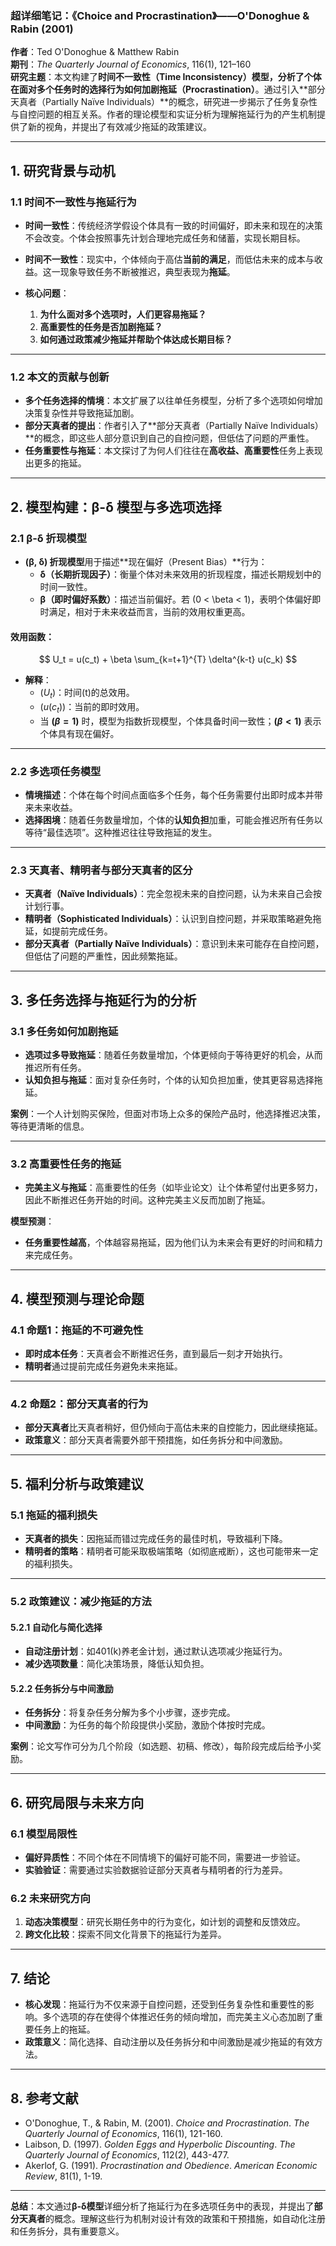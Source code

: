 ### **超详细笔记：《Choice and Procrastination》——O'Donoghue & Rabin (2001)**  

**作者**：Ted O'Donoghue & Matthew Rabin  
**期刊**：*The Quarterly Journal of Economics*, 116(1), 121–160  
**研究主题**：本文构建了**时间不一致性（Time Inconsistency）**模型，分析了个体在面对多个任务时的选择行为如何加剧**拖延（Procrastination）**。通过引入**部分天真者（Partially Naïve Individuals）**的概念，研究进一步揭示了任务复杂性与自控问题的相互关系。作者的理论模型和实证分析为理解拖延行为的产生机制提供了新的视角，并提出了有效减少拖延的政策建议。  

---

## **1. 研究背景与动机**

### **1.1 时间不一致性与拖延行为**  
- **时间一致性**：传统经济学假设个体具有一致的时间偏好，即未来和现在的决策不会改变。个体会按照事先计划合理地完成任务和储蓄，实现长期目标。  
- **时间不一致性**：现实中，个体倾向于高估**当前的满足**，而低估未来的成本与收益。这一现象导致任务不断被推迟，典型表现为**拖延**。  

- **核心问题**：  
  1. **为什么面对多个选项时，人们更容易拖延？**  
  2. **高重要性的任务是否加剧拖延？**  
  3. **如何通过政策减少拖延并帮助个体达成长期目标？**

---

### **1.2 本文的贡献与创新**  
- **多个任务选择的情境**：本文扩展了以往单任务模型，分析了多个选项如何增加决策复杂性并导致拖延加剧。  
- **部分天真者的提出**：作者引入了**部分天真者（Partially Naïve Individuals）**的概念，即这些人部分意识到自己的自控问题，但低估了问题的严重性。  
- **任务重要性与拖延**：本文探讨了为何人们往往在**高收益、高重要性**任务上表现出更多的拖延。

---

## **2. 模型构建：β-δ 模型与多选项选择**

### **2.1 β-δ 折现模型**
- **(β, δ) 折现模型**用于描述**现在偏好（Present Bias）**行为：
  - **δ（长期折现因子）**：衡量个体对未来效用的折现程度，描述长期规划中的时间一致性。  
  - **β（即时偏好系数）**：描述当前偏好。若 \(0 < \beta < 1\)，表明个体偏好即时满足，相对于未来收益而言，当前的效用权重更高。  

#### **效用函数**：  
$$
U_t = u(c_t) + \beta \sum_{k=t+1}^{T} \delta^{k-t} u(c_k)
$$
- **解释**：  
  - \($U_t$)：时间\(t\)的总效用。  
  - \($u(c_t)$)：当前的即时效用。  
  - 当 **\($\beta = 1$)** 时，模型为指数折现模型，个体具备时间一致性；**\($\beta < 1$)** 表示个体具有现在偏好。

---

### **2.2 多选项任务模型**
- **情境描述**：个体在每个时间点面临多个任务，每个任务需要付出即时成本并带来未来收益。  
- **选择困境**：随着任务数量增加，个体的**认知负担**加重，可能会推迟所有任务以等待“最佳选项”。这种推迟往往导致拖延的发生。

---

### **2.3 天真者、精明者与部分天真者的区分**
- **天真者（Naïve Individuals）**：完全忽视未来的自控问题，认为未来自己会按计划行事。  
- **精明者（Sophisticated Individuals）**：认识到自控问题，并采取策略避免拖延，如提前完成任务。  
- **部分天真者（Partially Naïve Individuals）**：意识到未来可能存在自控问题，但低估了问题的严重性，因此频繁拖延。

---

## **3. 多任务选择与拖延行为的分析**

### **3.1 多任务如何加剧拖延**
- **选项过多导致拖延**：随着任务数量增加，个体更倾向于等待更好的机会，从而推迟所有任务。  
- **认知负担与拖延**：面对复杂任务时，个体的认知负担加重，使其更容易选择拖延。

**案例**：一个人计划购买保险，但面对市场上众多的保险产品时，他选择推迟决策，等待更清晰的信息。

---

### **3.2 高重要性任务的拖延**
- **完美主义与拖延**：高重要性的任务（如毕业论文）让个体希望付出更多努力，因此不断推迟任务开始的时间。这种完美主义反而加剧了拖延。  

**模型预测**：  
- **任务重要性越高**，个体越容易拖延，因为他们认为未来会有更好的时间和精力来完成任务。

---

## **4. 模型预测与理论命题**

### **4.1 命题1：拖延的不可避免性**
- **即时成本任务**：天真者会不断推迟任务，直到最后一刻才开始执行。  
- **精明者**通过提前完成任务避免未来拖延。

---

### **4.2 命题2：部分天真者的行为**
- **部分天真者**比天真者稍好，但仍倾向于高估未来的自控能力，因此继续拖延。  
- **政策意义**：部分天真者需要外部干预措施，如任务拆分和中间激励。

---

## **5. 福利分析与政策建议**

### **5.1 拖延的福利损失**
- **天真者的损失**：因拖延而错过完成任务的最佳时机，导致福利下降。  
- **精明者的策略**：精明者可能采取极端策略（如彻底戒断），这也可能带来一定的福利损失。

---

### **5.2 政策建议：减少拖延的方法**

#### **5.2.1 自动化与简化选择**
- **自动注册计划**：如401(k)养老金计划，通过默认选项减少拖延行为。  
- **减少选项数量**：简化决策场景，降低认知负担。

#### **5.2.2 任务拆分与中间激励**
- **任务拆分**：将复杂任务分解为多个小步骤，逐步完成。  
- **中间激励**：为任务的每个阶段提供小奖励，激励个体按时完成。

**案例**：论文写作可分为几个阶段（如选题、初稿、修改），每阶段完成后给予小奖励。

---

## **6. 研究局限与未来方向**

### **6.1 模型局限性**
- **偏好异质性**：不同个体在不同情境下的偏好可能不同，需要进一步验证。  
- **实验验证**：需要通过实验数据验证部分天真者与精明者的行为差异。

### **6.2 未来研究方向**
1. **动态决策模型**：研究长期任务中的行为变化，如计划的调整和反馈效应。  
2. **跨文化比较**：探索不同文化背景下的拖延行为差异。

---

## **7. 结论**

- **核心发现**：拖延行为不仅来源于自控问题，还受到任务复杂性和重要性的影响。多个选项的存在使得个体推迟任务的倾向增加，而完美主义心态加剧了重要任务上的拖延。  
- **政策意义**：简化选择、自动注册以及任务拆分和中间激励是减少拖延的有效方法。

---

## **8. 参考文献**

- O'Donoghue, T., & Rabin, M. (2001). *Choice and Procrastination*. *The Quarterly Journal of Economics*, 116(1), 121-160.  
- Laibson, D. (1997). *Golden Eggs and Hyperbolic Discounting*. *The Quarterly Journal of Economics*, 112(2), 443-477.  
- Akerlof, G. (1991). *Procrastination and Obedience*. *American Economic Review*, 81(1), 1-19.

---

**总结**：本文通过**β-δ模型**详细分析了拖延行为在多选项任务中的表现，并提出了**部分天真者**的概念。理解这些行为机制对设计有效的政策和干预措施，如自动化注册和任务拆分，具有重要意义。